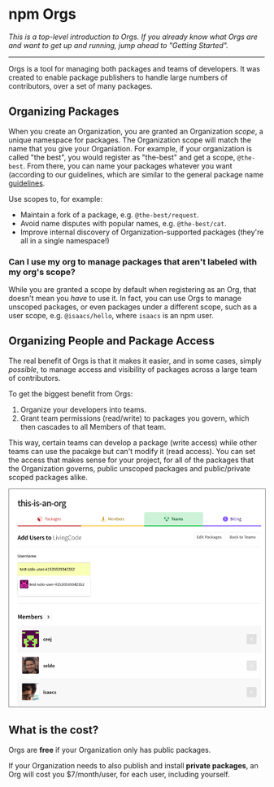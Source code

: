 <!--
title: QA-ORGS-1 - Introduction to Orgs
featured: true
-->

# npm Orgs

*This is a top-level introduction to Orgs. If you already know what Orgs are and want to get up and running, jump ahead to "Getting Started".*

<hr>

Orgs is a tool for managing both packages and teams of developers.
It was created to enable package publishers to handle
large numbers of contributors,  over a set of many packages.

## Organizing Packages

When you create an Organization, you are granted an Organization _scope_, a unique namespace for packages. The Organization scope will match the name that you give your Organiation. For example, if your organization is called "the best", you would register
as "the-best" and get a scope, `@the-best`. From there, you can name
your packages whatever you want (according to our guidelines, which are similar to the general package name [guidelines](https://docs.npmjs.com/files/package.json). 

Use scopes to, for example:

- Maintain a fork of a package, e.g. `@the-best/request`.
- Avoid name disputes with popular names, e.g. `@the-best/cat`.
- Improve internal discovery of Organization-supported packages
  (they're all in a single namespace!)

### Can I use my org to manage packages that aren't labeled with my org's scope? 
 
While you are granted a scope by default when registering as an Org, that doesn't
mean you *have* to use it. In fact, you can use Orgs to manage unscoped
packages, or even packages under a different scope, such as a user scope,
e.g. `@isaacs/hello`, where `isaacs` is an npm user.

## Organizing People and Package Access

The real benefit of Orgs is that it makes it easier, and in some cases,
simply *possible*, to manage access and visibility of packages across
a large team of contributors.

To get the biggest benefit from Orgs:

1. Organize your developers into teams. 
2. Grant team permissions (read/write) to packages you govern, which then
cascades to all Members of that team. 

This way, certain teams can develop a package (write access) while other teams can use the pacakge but can't modify it (read access). You can set the access that makes sense for your project, for all of the packages that the Organization governs, public unscoped packages and public/private scoped packages alike.

<img src="org-add-users2.png" style="border: 1px solid gray;">

## What is the cost?

Orgs are **free** if your Organization only has public packages.

If your Organization needs to also publish and install **private packages**,
an Org will cost you $7/month/user, for each user, including yourself. 
